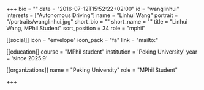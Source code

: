 +++
bio = ""
date = "2016-07-12T15:52:22+02:00"
id = "wanglinhui"
interests = ["Autonomous Driving"]
name = "Linhui Wang"
portrait = "/portraits/wanglinhui.jpg"
short_bio = ""
short_name = ""
title = "Linhui Wang, MPhil Student"
sort_position = 34
role = "mphil"

[[social]]
    icon = "envelope"
    icon_pack = "fa"
    link = "mailto:"

[[education]]
    course = "MPhil student"
    institution = 'Peking University'
    year = 'since 2025.9'

[[organizations]]
    name = "Peking University"
    role = "MPhil Student"


+++


